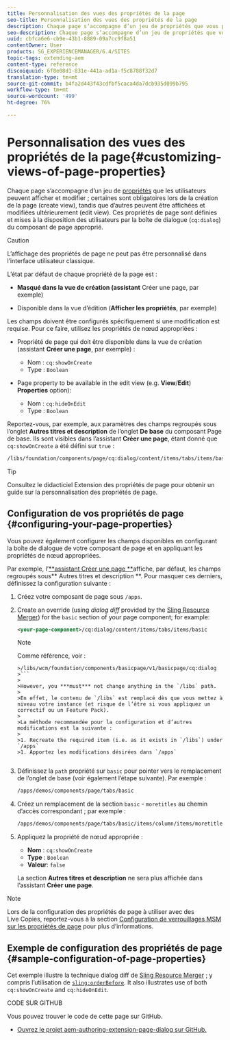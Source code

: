 ```yaml
---
title: Personnalisation des vues des propriétés de la page
seo-title: Personnalisation des vues des propriétés de la page
description: Chaque page s’accompagne d’un jeu de propriétés que vous pouvez modifier suivant vos besoins.
seo-description: Chaque page s’accompagne d’un jeu de propriétés que vous pouvez modifier suivant vos besoins.
uuid: cbfca6e6-cb9e-43b1-8889-09a7cc9f8a51
contentOwner: User
products: SG_EXPERIENCEMANAGER/6.4/SITES
topic-tags: extending-aem
content-type: reference
discoiquuid: 6f8e08d1-831e-441a-ad1a-f5c8788f32d7
translation-type: tm+mt
source-git-commit: b4fa2d443f43cdfbf5caca4da7dcb935d099b795
workflow-type: tm+mt
source-wordcount: '499'
ht-degree: 76%

---
```



# Personnalisation des vues des propriétés de la page{#customizing-views-of-page-properties}

Chaque page s’accompagne d’un jeu de [propriétés](/help/sites-authoring/editing-page-properties.md) que les utilisateurs peuvent afficher et modifier ; certaines sont obligatoires lors de la création de la page (create view), tandis que d’autres peuvent être affichées et modifiées ultérieurement (edit view). Ces propriétés de page sont définies et mises à la disposition des utilisateurs par la boîte de dialogue (`cq:dialog`) du composant de page approprié.

>[!CAUTION]
>
>L’affichage des propriétés de page ne peut pas être personnalisé dans l’interface utilisateur classique.

L’état par défaut de chaque propriété de la page est :

* **Masqué dans la vue de création (assistant** Créer une page, par exemple)

* Disponible dans la vue d’édition (**Afficher les propriétés**, par exemple)

Les champs doivent être configurés spécifiquement si une modification est requise. Pour ce faire, utilisez les propriétés de nœud appropriées :

* Propriété de page qui doit être disponible dans la vue de création (assistant **Créer une page**, par exemple) :

   * Nom : `cq:showOnCreate`
   * Type : `Boolean`

* Page property to be available in the edit view (e.g. **View**/**Edit**) **Properties** option):

   * Nom : `cq:hideOnEdit`
   * Type : `Boolean`

Reportez-vous, par exemple, aux paramètres des champs regroupés sous l’onglet **Autres titres et description** de l’onglet **De base** du composant Page de base. Ils sont visibles dans l’assistant **Créer une page**, étant donné que `cq:showOnCreate` a été défini sur `true` :

```xml
/libs/foundation/components/page/cq:dialog/content/items/tabs/items/basic/items/column/items/moretitles
```

>[!TIP]
>
>Consultez le didacticiel [](https://docs.adobe.com/content/help/en/experience-manager-learn/sites/developing/page-properties-technical-video-develop.html) Extension des propriétés de page pour obtenir un guide sur la personnalisation des propriétés de page.

## Configuration de vos propriétés de page {#configuring-your-page-properties}

Vous pouvez également configurer les champs disponibles en configurant la boîte de dialogue de votre composant de page et en appliquant les propriétés de nœud appropriées.

Par exemple, l’[**assistant Créer une page **](/help/sites-authoring/managing-pages.md#creating-a-new-page)affiche, par défaut, les champs regroupés sous** Autres titres et description **. Pour masquer ces derniers, définissez la configuration suivante :

1. Créez votre composant de page sous `/apps`.
1. Create an override (using *dialog diff* provided by the [Sling Resource Merger](/help/sites-developing/sling-resource-merger.md)) for the `basic` section of your page component; for example:

   ```xml
   <your-page-component>/cq:dialog/content/items/tabs/items/basic
   ```

   >[!NOTE]
   >
   >Comme référence, voir :
   >
   >
   ```
   >/libs/wcm/foundation/components/basicpage/v1/basicpage/cq:dialog
   >```
   >
   >However, you ***must*** not change anything in the `/libs` path.
   >
   >En effet, le contenu de `/libs` est remplacé dès que vous mettez à niveau votre instance (et risque de l’être si vous appliquez un correctif ou un Feature Pack).
   >
   >La méthode recommandée pour la configuration et d’autres modifications est la suivante :
   >
   >1. Recreate the required item (i.e. as it exists in `/libs`) under `/apps`
   >1. Apportez les modifications désirées dans `/apps`


1. Définissez la `path` propriété sur `basic` pour pointer vers le remplacement de l’onglet de base (voir également l’étape suivante). Par exemple :

   ```xml
   /apps/demos/components/page/tabs/basic
   ```

1. Créez un remplacement de la section `basic` - `moretitles` au chemin d’accès correspondant ; par exemple :

   ```xml
   /apps/demos/components/page/tabs/basic/items/column/items/moretitles
   ```

1. Appliquez la propriété de nœud appropriée :

   * **Nom** : `cq:showOnCreate`
   * **Type** : `Boolean`
   * **Valeur**: `false`

   La section **Autres titres et description** ne sera plus affichée dans l’assistant **Créer une page**.

>[!NOTE]
>
>Lors de la configuration des propriétés de page à utiliser avec des Live Copies, reportez-vous à la section [Configuration de verrouillages MSM sur les propriétés de page](/help/sites-developing/extending-msm.md#configuring-msm-locks-on-page-properties-touch-enabled-ui) pour plus d’informations.

## Exemple de configuration des propriétés de page {#sample-configuration-of-page-properties}

Cet exemple illustre la technique dialog diff de [Sling Resource Merger](/help/sites-developing/sling-resource-merger.md) ; y compris l’utilisation de [`sling:orderBefore`](/help/sites-developing/sling-resource-merger.md#properties). It also illustrates use of both `cq:showOnCreate` and `cq:hideOnEdit`.

CODE SUR GITHUB

Vous pouvez trouver le code de cette page sur GitHub.

* [Ouvrez le projet aem-authoring-extension-page-dialog sur GitHub.](https://github.com/Adobe-Marketing-Cloud/aem-authoring-extension-page-dialog)
